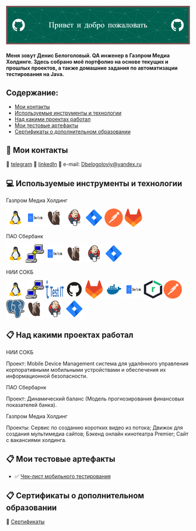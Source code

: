 ![Header](https://github.com/Runciterr/Runciterr/blob/main/assets/github-header-image%20(3).png)

#### Меня зовут Денис Белоголовый. QA инженер в Газпром Медиа Холдинге. Здесь собрано моё портфолио на основе текущих и прошлых проектов, а также домашние задания по автоматизации тестирования на Java.


## Содержание:

+ [Мои контакты](#wave-Мои-контакты)
+ [Используемые инструменты и технологии](#computer-Используемые-инструменты-и-технологии)
+ [Над какими проектах работал](#clipboard-Над-какими-проектах-работал)
+ [Мои тестовые артефакты](#clipboard-Мои-тестовые-артефакты)
+ [Сертификаты о дополнительном образовании](#clipboard-Сертификаты-о-дополнительном-образовании)


## :wave: Мои контакты

:icecream: <a target="_blank" href="https://t.me/runciterr">telegram</a>
:doughnut: <a target="_blank" href="https://www.linkedin.com/in/denis-belogoloviy-01924b258/">linkedIn</a>
:fried_shrimp: e-mail: Dbelogoloviy@yandex.ru </a>



## :computer: Используемые инструменты и технологии

Газпром Медиа Холдинг

<p>
<a href="https://linux.org/"><img src="logo/linux.svg" width="50" height="50"  alt="Linux"/></a>
<a href="https://developer.chrome.com/docs/devtools//"><img src="logo/devtools-logo.svg" width="50" height="50"  alt="DevTools"/></a>
<a href="https://dbeaver.io/"><img src="logo/DBeaver_logo.svg" width="50" height="50"  alt="DBeaver"/></a>
<a href="https://www.jenkins.io/"><img src="logo/jenkins.svg" width="50" height="50"  alt="Jenkins"/></a>
<a href="https://www.atlassian.com/software/jira"><img src="logo/jira.svg" width="50" height="50"  alt="Jira"/></a>
<a href="https://postman.com/"><img src="logo/postman-icon-svgrepo-com.svg" width="50" height="50"  alt="Postman"/></a>
<a href="https://www.about.gitlab.com/"><img src="logo/gitlab.svg" width="50" height="50"  alt="Gitlab"/></a>
</p>


ПАО Сбербанк

<p>
<a href="https://linux.org/"><img src="logo/linux.svg" width="50" height="50"  alt="Linux"/></a>
<a href="https://putty.org/"><img src="logo/PuTTY_Icon.svg" width="50" height="50"  alt="PuTTY"/></a>
<a href="https://developer.chrome.com/docs/devtools//"><img src="logo/devtools-logo.svg" width="50" height="50"  alt="DevTools"/></a>
<a href="https://dbeaver.io/"><img src="logo/DBeaver_logo.svg" width="50" height="50"  alt="DBeaver"/></a>
<a href="https://www.jenkins.io/"><img src="logo/jenkins.svg" width="50" height="50"  alt="Jenkins"/></a>
<a href="https://www.atlassian.com/software/jira"><img src="logo/jira.svg" width="50" height="50"  alt="Jira"/></a>
</p>



НИИ СОКБ
<p>
<a href="https://linux.org/"><img src="logo/linux.svg" width="50" height="50"  alt="Linux"/></a>
<a href="https://putty.org/"><img src="logo/PuTTY_Icon.svg" width="50" height="50"  alt="PuTTY"/></a>
<a href="https://testit.software/"><img src="logo/testIT.svg" width="50" height="50"  alt="testIT"/></a>
<a href="https://github.com/"><img src="logo/github.svg" width="50" height="50"  alt="Github"/></a>
<a href="https://www.about.gitlab.com/"><img src="logo/gitlab.svg" width="50" height="50"  alt="Gitlab"/></a>
<a href="https://docker.com/"><img src="logo/dockercom.svg" width="50" height="50"  alt="Docker"/></a>
<a href="https://developer.chrome.com/docs/devtools//"><img src="logo/devtools-logo.svg" width="50" height="50"  alt="DevTools"/></a>
<a href="https://sonatype.com/products/nexus-repository/"><img src="logo/nexusrepo_icon.svg" width="50" height="50"  alt="Nexus Sonatype"/></a>
<a href="https://postman.com/"><img src="logo/postman-icon-svgrepo-com.svg" width="50" height="50"  alt="Postman"/></a>
<a href="https://postgresql.org/"><img src="logo/postgresql.svg" width="50" height="50"  alt="PostgreSQL"/></a>
<a href="https://dbeaver.io/"><img src="logo/DBeaver_logo.svg" width="50" height="50"  alt="DBeaver"/></a>
<a href="https://www.jenkins.io/"><img src="logo/jenkins.svg" width="50" height="50"  alt="Jenkins"/></a>
<a href="https://www.atlassian.com/software/jira"><img src="logo/jira.svg" width="50" height="50"  alt="Jira"/></a>
</p>


## :clipboard: Над какими проектах работал
НИИ СОКБ

Проект: Mobile Device Management система для удалённого управления корпоративными мобильными устройствами и обеспечения их информационной безопасности.

ПАО Сбербарнк

Проект: Динамический баланс (Модель прогнозирования финансовых показателей банка).

Газпром Медиа Холдинг 

Проекты: Сервис по созданию коротких видео из потока; Движок для создания мультимедиа сайтов; Бэкенд онлайн кинотеатра Premier; Сайт с вакансиями холдинга.

## :clipboard: Мои тестовые артефакты 
+ :white_check_mark: [Чек-лист мобильного тестирования](https://github.com/Runciterr/mobile-testing-check-list)


## :clipboard: Сертификаты о дополнительном образовании
:diamond_shape_with_a_dot_inside: [Сертификаты](https://github.com/Runciterr/certificates)
